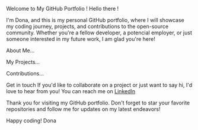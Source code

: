 Welcome to My GitHub Portfolio ! 
Hello there ! 

I'm Dona, and this is my personal GitHub portfolio, where I will showcase my coding journey, projects, and contributions to the open-source community. 
Whether you're a fellow developer, a potencial employer, or just someone interested in my future work, I am glad you're here!  

About Me...

My Projects...

Contributions...

Get in touch
If you'd like to collaborate on a project or just want to say hi, I'd love to hear from you! You can reach me on [LinkedIn](https://www.linkedin.com/in/aldona-rozalska-7a70632a4)

Thank you for visiting my GitHub portfolio. Don't forget to star your favorite repositories and follow me for updates on my latest endeavors!

Happy coding!
Dona

<!---
AldonaRozalska/AldonaRozalska is a ✨ special ✨ repository because its `README.md` (this file) appears on your GitHub profile.
You can click the Preview link to take a look at your changes.
--->
